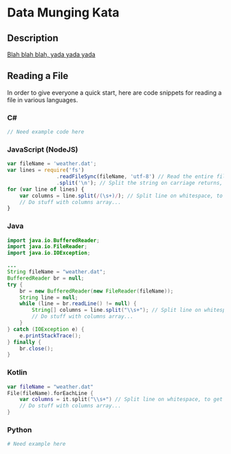 # Data Munging Kata

## Description
[Blah blah blah, yada yada yada](http://codekata.com/kata/kata04-data-munging/)

## Reading a File
In order to give everyone a quick start, here are code snippets for reading a file in various languages.

### C#
```c#
// Need example code here
```

### JavaScript (NodeJS)
```javascript
var fileName = 'weather.dat';
var lines = require('fs')
                .readFileSync(fileName, 'utf-8') // Read the entire file as a string (not recommended for very large files, but fine here...)
                .split('\n'); // Split the string on carriage returns, resulting in an array with an entry per line
for (var line of lines) {
    var columns = line.split(/(\s+)/); // Split line on whitespace, to get columns
    // Do stuff with columns array...
} 
```

### Java
```java
import java.io.BufferedReader;
import java.io.FileReader;
import java.io.IOException;

...
String fileName = "weather.dat";
BufferedReader br = null;
try {
    br = new BufferedReader(new FileReader(fileName));
    String line = null;
    while (line = br.readLine() != null) {
        String[] columns = line.split("\\s+"); // Split line on whitespace, to get columns
        // Do stuff with columns array...
    }
} catch (IOException e) {
    e.printStackTrace();
} finally {
    br.close();
}
```

### Kotlin
```kotlin
var fileName = "weather.dat"
File(fileName).forEachLine {
    var columns = it.split("\\s+") // Split line on whitespace, to get columns
    // Do stuff with columns array...
}
```

### Python
```python
# Need example here
```